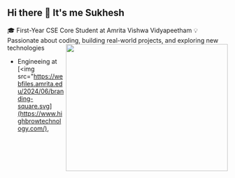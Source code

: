 ## Hi there 👋 It's me Sukhesh

🎓 First-Year CSE Core Student at Amrita Vishwa Vidyapeetham
💡 Passionate about coding, building real-world projects, and exploring new technologies
<img align="right" width="370" height="290" src="https://i.pinimg.com/originals/47/f0/34/47f0342cec72b800463bf003eac1257e.gif">                                                
- Engineeing at [<img src="https://webfiles.amrita.edu/2024/06/branding-square.svg](https://www.highbrowtechnology.com/),
